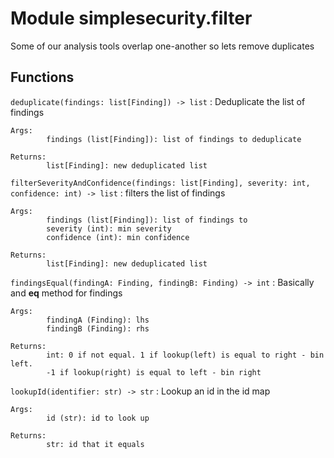 Module simplesecurity.filter
============================
Some of our analysis tools overlap one-another so lets remove duplicates

Functions
---------

    
`deduplicate(findings: list[Finding]) ‑> list`
:   Deduplicate the list of findings
    
    Args:
            findings (list[Finding]): list of findings to deduplicate
    
    Returns:
            list[Finding]: new deduplicated list

    
`filterSeverityAndConfidence(findings: list[Finding], severity: int, confidence: int) ‑> list`
:   filters the list of findings
    
    Args:
            findings (list[Finding]): list of findings to
            severity (int): min severity
            confidence (int): min confidence
    
    Returns:
            list[Finding]: new deduplicated list

    
`findingsEqual(findingA: Finding, findingB: Finding) ‑> int`
:   Basically and __eq__ method for findings
    
    Args:
            findingA (Finding): lhs
            findingB (Finding): rhs
    
    Returns:
            int: 0 if not equal. 1 if lookup(left) is equal to right - bin left.
            -1 if lookup(right) is equal to left - bin right

    
`lookupId(identifier: str) ‑> str`
:   Lookup an id in the id map
    
    Args:
            id (str): id to look up
    
    Returns:
            str: id that it equals